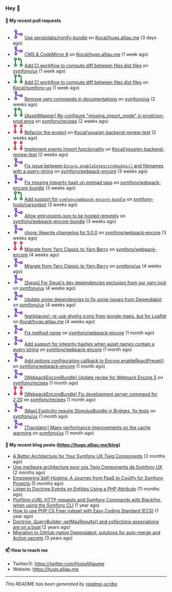### Hey 👋

#### 👷 My recent pull requests

- ![](./assets/pr-merged.svg) [Use sensiolabs/minify-bundle](https://github.com/Kocal/hugo.alliau.me/pull/52) on [Kocal/hugo.alliau.me](https://github.com/Kocal/hugo.alliau.me) (3 days ago)
- ![](./assets/pr-merged.svg) [CMS &amp; CodeMirror 6](https://github.com/Kocal/hugo.alliau.me/pull/50) on [Kocal/hugo.alliau.me](https://github.com/Kocal/hugo.alliau.me) (1 week ago)
- ![](./assets/pr-open.svg) [Add CI workflow to compute diff between files dist files](https://github.com/symfony/ux/pull/2269) on [symfony/ux](https://github.com/symfony/ux) (1 week ago)
- ![](./assets/pr-open.svg) [Add CI workflow to compute diff between files dist files](https://github.com/Kocal/symfony-ux/pull/1) on [Kocal/symfony-ux](https://github.com/Kocal/symfony-ux) (1 week ago)
- ![](./assets/pr-merged.svg) [Remove yarn commands in documentations](https://github.com/symfony/ux/pull/2263) on [symfony/ux](https://github.com/symfony/ux) (2 weeks ago)
- ![](./assets/pr-open.svg) [[AssetMapper] Re-configure &#34;missing_import_mode&#34; in prod/non-prod envs](https://github.com/symfony/recipes/pull/1347) on [symfony/recipes](https://github.com/symfony/recipes) (2 weeks ago)
- ![](./assets/pr-closed.svg) [Refactor the project](https://github.com/Kocal/yousign-backend-review-test/pull/2) on [Kocal/yousign-backend-review-test](https://github.com/Kocal/yousign-backend-review-test) (2 weeks ago)
- ![](./assets/pr-closed.svg) [Implement events import functionality](https://github.com/Kocal/yousign-backend-review-test/pull/1) on [Kocal/yousign-backend-review-test](https://github.com/Kocal/yousign-backend-review-test) (2 weeks ago)
- ![](./assets/pr-merged.svg) [Fix issue between `Encore.enableIntegrityHashes()` and filenames with a query-string](https://github.com/symfony/webpack-encore/pull/1349) on [symfony/webpack-encore](https://github.com/symfony/webpack-encore) (3 weeks ago)
- ![](./assets/pr-merged.svg) [Fix missing integrity hash on preload tags](https://github.com/symfony/webpack-encore-bundle/pull/237) on [symfony/webpack-encore-bundle](https://github.com/symfony/webpack-encore-bundle) (3 weeks ago)
- ![](./assets/pr-open.svg) [Add support for `symfony/webpack-encore-bundle`](https://github.com/symfony-tools/carsonbot/pull/248) on [symfony-tools/carsonbot](https://github.com/symfony-tools/carsonbot) (3 weeks ago)
- ![](./assets/pr-merged.svg) [Allow entrypoints.json to be hosted remotely](https://github.com/symfony/webpack-encore-bundle/pull/236) on [symfony/webpack-encore-bundle](https://github.com/symfony/webpack-encore-bundle) (3 weeks ago)
- ![](./assets/pr-merged.svg) [chore: Rewrite changelog for 5.0.0](https://github.com/symfony/webpack-encore/pull/1348) on [symfony/webpack-encore](https://github.com/symfony/webpack-encore) (3 weeks ago)
- ![](./assets/pr-closed.svg) [Migrate from Yarn Classic to Yarn Berry](https://github.com/symfony/webpack-encore/pull/1347) on [symfony/webpack-encore](https://github.com/symfony/webpack-encore) (4 weeks ago)
- ![](./assets/pr-merged.svg) [Migrate from Yarn Classic to Yarn Berry](https://github.com/symfony/ux/pull/2222) on [symfony/ux](https://github.com/symfony/ux) (4 weeks ago)
- ![](./assets/pr-merged.svg) [[Swup] For Swup&#39;s dev dependencies exclusion from our yarn.lock](https://github.com/symfony/ux/pull/2221) on [symfony/ux](https://github.com/symfony/ux) (4 weeks ago)
- ![](./assets/pr-merged.svg) [Update some dependencies to fix some issues from Dependabot](https://github.com/symfony/ux/pull/2219) on [symfony/ux](https://github.com/symfony/ux) (4 weeks ago)
- ![](./assets/pr-merged.svg) [feat(places): re-use glyphs icons from google maps, but for Leaflet](https://github.com/Kocal/hugo.alliau.me/pull/49) on [Kocal/hugo.alliau.me](https://github.com/Kocal/hugo.alliau.me) (4 weeks ago)
- ![](./assets/pr-merged.svg) [Fix method name](https://github.com/symfony/webpack-encore/pull/1346) on [symfony/webpack-encore](https://github.com/symfony/webpack-encore) (1 month ago)
- ![](./assets/pr-merged.svg) [Add support for integrity hashes when asset names contain a query string](https://github.com/symfony/webpack-encore/pull/1345) on [symfony/webpack-encore](https://github.com/symfony/webpack-encore) (1 month ago)
- ![](./assets/pr-merged.svg) [Add options configuration callback to Encore.enableReactPreset()](https://github.com/symfony/webpack-encore/pull/1344) on [symfony/webpack-encore](https://github.com/symfony/webpack-encore) (1 month ago)
- ![](./assets/pr-merged.svg) [[WebpackEncoreBundle] Update recipe for Webpack Encore 5](https://github.com/symfony/recipes/pull/1341) on [symfony/recipes](https://github.com/symfony/recipes) (1 month ago)
- ![](./assets/pr-closed.svg) [[WebpackEncoreBundle] Fix development server command for 2.20](https://github.com/symfony/recipes/pull/1340) on [symfony/recipes](https://github.com/symfony/recipes) (1 month ago)
- ![](./assets/pr-merged.svg) [[Map] Explicitly require StimulusBundle in Bridges, fix tests](https://github.com/symfony/ux/pull/2207) on [symfony/ux](https://github.com/symfony/ux) (1 month ago)
- ![](./assets/pr-merged.svg) [[Translator] Many performance improvements on the cache warming](https://github.com/symfony/ux/pull/2206) on [symfony/ux](https://github.com/symfony/ux) (1 month ago)

#### 📜 My recent blog posts (https://hugo.alliau.me/blog)

- [A Better Architecture for Your Symfony UX Twig Components](https://hugo.alliau.me/blog/posts/a-better-architecture-for-your-symfony-ux-twig-components) (2 months ago)
- [Une meilleure architecture pour vos Twig Components de Symfony UX](https://hugo.alliau.me/blog/posts/une-meilleure-architecture-pour-vous-twig-components-de-symfony-ux) (2 months ago)
- [Empowering Self-Hosting: A Journey from PaaS to Coolify for Symfony Projects](https://hugo.alliau.me/blog/posts/empowering-self-hosting-a-journey-from-paas-to-coolify-for-symfony-projects) (5 months ago)
- [Listen to Doctrine Events on Entities Using a PHP Attribute](https://hugo.alliau.me/blog/posts/2023-11-12-listen-to-doctrine-events-on-entities-using-a-php-attribute) (11 months ago)
- [Profiling cURL HTTP requests and Symfony Commands with Blackfire, when using the Symfony CLI](https://hugo.alliau.me/blog/posts/2023-10-21-profiling-curl-http-requests-and-symfony-commands-with-blackfire-when-using-the-symfony-cli) (1 year ago)
- [How to use PHP CS Fixer ruleset with Easy Coding Standard (ECS)](https://hugo.alliau.me/blog/posts/2023-07-19-how-to-use-php-cs-fixer-ruleset-with-easy-coding-standard) (1 year ago)
- [Doctrine, QueryBuilder::setMaxResults() and collections associations are on a boat](https://hugo.alliau.me/blog/posts/2022-01-07-doctrine-querybuilder-setmaxresults-and-collections-associations-are-on-a-boat) (2 years ago)
- [Migration to GitHub-native Dependabot: solutions for auto-merge and Action secrets](https://hugo.alliau.me/blog/posts/2021-05-04-migration-to-github-native-dependabot-solutions-for-auto-merge-and-action-secrets) (3 years ago)

#### 📫 How to reach me

- Twitter/X: https://twitter.com/HugoAlliaume
- Website: https://hugo.alliau.me

---

_This README has been generated by [readme-scribe](https://github.com/muesli/readme-scribe/)_.

